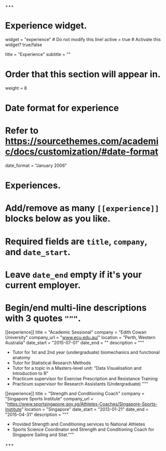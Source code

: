 +++
# Experience widget.
widget = "experience"  # Do not modify this line!
active = true  # Activate this widget? true/false

title = "Experience"
subtitle = ""

# Order that this section will appear in.
weight = 8

# Date format for experience
#   Refer to https://sourcethemes.com/academic/docs/customization/#date-format
date_format = "January 2006"

# Experiences.
#   Add/remove as many `[[experience]]` blocks below as you like.
#   Required fields are `title`, `company`, and `date_start`.
#   Leave `date_end` empty if it's your current employer.
#   Begin/end multi-line descriptions with 3 quotes `"""`.
[[experience]]
  title = "Academic Sessional"
  company = "Edith Cowan University"
  company_url = "www.ecu.edu.au/"
  location = "Perth, Western Australia"
  date_start = "2015-07-01"
  date_end = ""
  description = """
  * Tutor for 1st and 2nd year (undergraduate) biomechanics and functional anatomy
  * Tutor for Statistical Research Methods
  * Tutor for a topic in a Masters-level unit: "Data Visualisation and Introduction to R"
  * Practicum supervisor for Exercise Prescription and Resistance Training
  * Practicum supervisor for Research Assistants (Undergraduate) 
  """

[[experience]]
  title = "Strength and Conditioning Coach"
  company = "Singapore Sports Institute"
  company_url = "https://www.sportsingapore.gov.sg/Athletes-Coaches/Singapore-Sports-Institute"
  location = "Singapore"
  date_start = "2013-01-21"
  date_end = "2015-04-31"
  description = """
  * Provided Strength and Conditioning services to National Athletes 
  * Sports Science Coordinator and Strength and Conditioning Coach for Singapore Sailing and Silat."""

+++
